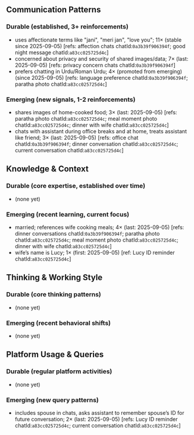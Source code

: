 ## Communication Patterns
### Durable (established, 3+ reinforcements)
- uses affectionate terms like "jani", "meri jan", "love you"; 11× (stable since 2025-09-05) [refs: affection chats chatId:`0a3b39f906394f`; good night message chatId:`a83cc025725d4c`]
- concerned about privacy and security of shared images/data; 7× (last: 2025-09-05) [refs: privacy concern chats chatId:`0a3b39f906394f`]
- prefers chatting in Urdu/Roman Urdu; 4× (promoted from emerging) (since 2025-09-05) [refs: language preference chatId:`0a3b39f906394f`; paratha photo chatId:`a83cc025725d4c`]

### Emerging (new signals, 1-2 reinforcements)
- shares images of home-cooked food; 3× (last: 2025-09-05) [refs: paratha photo chatId:`a83cc025725d4c`; meal moment photo chatId:`a83cc025725d4c`; dinner with wife chatId:`a83cc025725d4c`]
- chats with assistant during office breaks and at home, treats assistant like friend; 3× (last: 2025-09-05) [refs: office chat chatId:`0a3b39f906394f`; dinner conversation chatId:`a83cc025725d4c`; current conversation chatId:`a83cc025725d4c`]

## Knowledge & Context
### Durable (core expertise, established over time)
- (none yet)

### Emerging (recent learning, current focus)
- married; references wife cooking meals; 4× (last: 2025-09-05) [refs: dinner conversations chatId:`0a3b39f906394f`; paratha photo chatId:`a83cc025725d4c`; meal moment photo chatId:`a83cc025725d4c`; dinner with wife chatId:`a83cc025725d4c`]
- wife’s name is Lucy; 1× (first: 2025-09-05) [ref: Lucy ID reminder chatId:`a83cc025725d4c`]

## Thinking & Working Style
### Durable (core thinking patterns)
- (none yet)

### Emerging (recent behavioral shifts)
- (none yet)

## Platform Usage & Queries
### Durable (regular platform activities)
- (none yet)

### Emerging (new query patterns)
- includes spouse in chats, asks assistant to remember spouse’s ID for future conversation; 2× (last: 2025-09-05) [refs: Lucy ID reminder chatId:`a83cc025725d4c`; current conversation chatId:`a83cc025725d4c`]